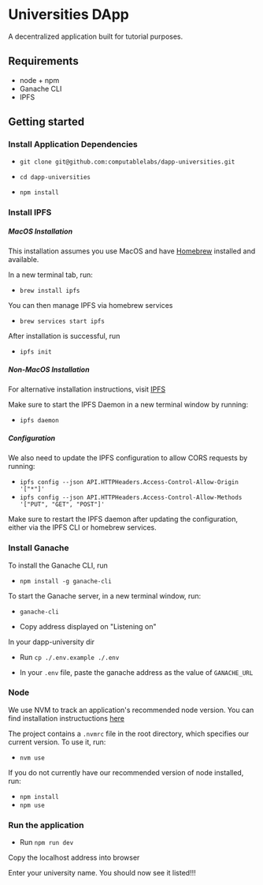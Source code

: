 # Universities DApp

A decentralized application built for tutorial purposes.

## Requirements

- node + npm
- Ganache CLI
- IPFS

## Getting started

### Install Application Dependencies

- `git clone git@github.com:computablelabs/dapp-universities.git`

- `cd dapp-universities`

- `npm install`

### Install IPFS


##### MacOS Installation

This installation assumes you use MacOS and have [Homebrew](https://brew.sh)
installed and available.

In a new terminal tab, run:

- `brew install ipfs`

You can then manage IPFS via homebrew services

- `brew services start ipfs`

After installation is successful, run

- `ipfs init`

##### Non-MacOS Installation

For alternative installation instructions, visit
[IPFS](https://docs.ipfs.io/introduction/install/)

Make sure to start the IPFS Daemon in a new terminal window by running:

- `ipfs daemon`

##### Configuration

We also need to update the IPFS configuration to allow CORS requests by running:

- `ipfs config --json API.HTTPHeaders.Access-Control-Allow-Origin '["*"]'`
- `ipfs config --json API.HTTPHeaders.Access-Control-Allow-Methods '["PUT", "GET", "POST"]'`

Make sure to restart the IPFS daemon after updating the configuration, either
via the IPFS CLI or homebrew services.

### Install Ganache

To install the Ganache CLI, run

- `npm install -g ganache-cli`

To start the Ganache server, in a new terminal window, run:

- `ganache-cli`

- Copy address displayed on "Listening on"

In your dapp-university dir

- Run `cp ./.env.example ./.env`

- In your `.env` file, paste the ganache address as the value of `GANACHE_URL`

### Node

We use NVM to track an application's recommended node version.
You can find installation instructuctions [here](https://github.com/creationix/nvm#install-script)

The project contains a `.nvmrc` file in the root directory, which specifies our current version.
To use it, run:

- `nvm use`

If you do not currently have our recommended version of node installed, run:

- `npm install`
- `npm use`

### Run the application

- Run `npm run dev`

Copy the localhost address into browser

Enter your university name. You should now see it listed!!!

